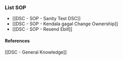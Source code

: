 ### List SOP
- [[DSC -  SOP - Sanity Test DSC]]
- [[DSC - SOP - Kendala gagal Change Ownership]]
- [[DSC - SOP - Resend Ebill]]

#### References
[[DSC - General Knowledge]]


